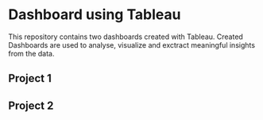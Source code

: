 # Dashboard using Tableau

This repository contains two dashboards created with Tableau.
Created Dashboards are used to analyse, visualize and exctract meaningful insights from the data.

## Project 1
## Project 2
